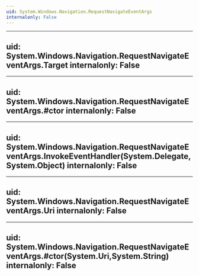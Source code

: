 ```yaml
---
uid: System.Windows.Navigation.RequestNavigateEventArgs
internalonly: False
---
```


---
uid: System.Windows.Navigation.RequestNavigateEventArgs.Target
internalonly: False
---

---
uid: System.Windows.Navigation.RequestNavigateEventArgs.#ctor
internalonly: False
---

---
uid: System.Windows.Navigation.RequestNavigateEventArgs.InvokeEventHandler(System.Delegate,System.Object)
internalonly: False
---

---
uid: System.Windows.Navigation.RequestNavigateEventArgs.Uri
internalonly: False
---

---
uid: System.Windows.Navigation.RequestNavigateEventArgs.#ctor(System.Uri,System.String)
internalonly: False
---
